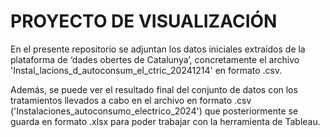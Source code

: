 # PROYECTO DE VISUALIZACIÓN

En el presente repositorio se adjuntan los datos iniciales extraídos de la plataforma de ‘dades obertes de Catalunya’, concretamente el archivo 'Instal_lacions_d_autoconsum_el_ctric_20241214' en formato .csv.

Además, se puede ver el resultado final del conjunto de datos con los tratamientos llevados a cabo en el archivo en formato .csv ('Instalaciones_autoconsumo_electrico_2024') que posteriormente se guarda en formato .xlsx para poder trabajar con la herramienta de Tableau. 
